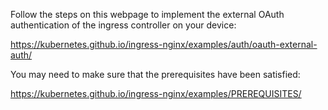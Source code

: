 Follow the steps on this webpage to implement the external OAuth authentication of the ingress controller on your device:

https://kubernetes.github.io/ingress-nginx/examples/auth/oauth-external-auth/


You may need to make sure that the prerequisites have been satisfied:

https://kubernetes.github.io/ingress-nginx/examples/PREREQUISITES/

